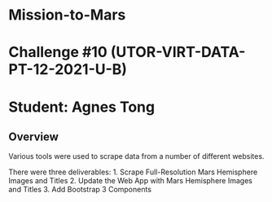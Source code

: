 # Mission-to-Mars
# Challenge #10 (UTOR-VIRT-DATA-PT-12-2021-U-B)
# Student: Agnes Tong

## Overview 

Various tools were used to scrape data from a number of different websites.  

There were three deliverables: 
    1. Scrape Full-Resolution Mars Hemisphere Images and Titles
    2. Update the Web App with Mars Hemisphere Images and Titles
    3. Add Bootstrap 3 Components
